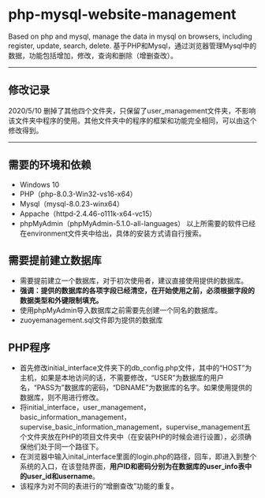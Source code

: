 # php-mysql-website-management
Based on php and mysql, manage the data in mysql on browsers, including register, update, search, delete. 
基于PHP和Mysql，通过浏览器管理Mysql中的数据，功能包括增加，修改，查询和删除（增删查改）。
***
## 修改记录
2020/5/10
删掉了其他四个文件夹，只保留了user_management文件夹，不影响该文件夹中程序的使用。其他文件夹中的程序的框架和功能完全相同，可以由这个修改得到。
***

## 需要的环境和依赖
* Windows 10
* PHP（php-8.0.3-Win32-vs16-x64）
* Mysql（mysql-8.0.23-winx64）
* Appache（httpd-2.4.46-o111k-x64-vc15）
* phpMyAdmin（phpMyAdmin-5.1.0-all-languages）
以上所需要的软件已经在environment文件夹中给出，具体的安装方式请自行搜索。

## 需要提前建立数据库
* 需要提前建立一个数据库，对于初次使用者，建议直接使用提供的数据库。
* **强调：提供的数据库的各项字段已经清空，在开始使用之前，必须根据字段的数据类型和外键限制填充。**
* 使用phpMyAdmin导入数据库之前需要先创建一个同名的数据库。
* zuoyemanagement.sql文件即为提供的数据库

## PHP程序
* 首先修改initial_interface文件夹下的db_config.php文件，其中的“HOST”为主机，如果是本地访问的话，不需要修改，“USER”为数据库的用户名，“PASS为”数据库的密码，“DBNAME”为数据库的名字。如果使用提供的数据库，则不用进行修改。
* 将initial_interface，user_management，basic_information_management，supervise_basic_information_management，supervise_management五个文件夹放在PHP的项目文件夹中（在安装PHP的时候会进行设置），必须确保他们处于同一个路径下。
* 在浏览器中输入inital_interface里面的login.php的路径，回车，即进入到整个系统的入口，在该登陆界面，**用户ID和密码分别为在数据库的user_info表中的user_id和username**。
* 该程序为对不同的表进行的“增删查改”功能的重复。
